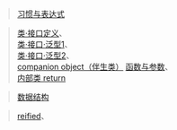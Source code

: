 > [习惯与表达式](base_api/Expression.md)

> [类·接口定义](base_api/class/class.md)、  
[类·接口·泛型1](base_api/class/class_interface_genericity.md)、   
[类·接口·泛型2](base_api/class/class_interface_genericity_2.md)、  
[companion object（伴生类）](base_api/class/class_companion_object.md)
> [函数与参数](base_api/function.md)、  
[内部类 return](base_api/class/class_inner_class_return.md)  

> [数据结构](base_api/Data_Structure.md)

> [reified](base_api/reified.md)、


